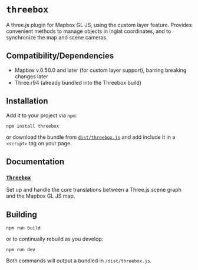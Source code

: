 # `threebox`

A three.js plugin for Mapbox GL JS, using the custom layer feature. Provides convenient methods to manage objects in lnglat coordinates, and to synchronize the map and scene cameras.

## Compatibility/Dependencies

- Mapbox v.0.50.0 and later (for custom layer support), barring breaking changes later
- Three.r94 (already bundled into the Threebox build)

## Installation

Add it to your project via `npm`:

`npm install threebox`

or download the bundle from [`dist/threebox.js`](dist/threebox.js) and add include it in a `<script>` tag on your page.

## Documentation

### [`Threebox`](/docs/Threebox.md)

Set up and handle the core translations between a Three.js scene graph and the Mapbox GL JS map.


## Building

`npm run build`

or to continually rebuild as you develop:

`npm run dev`

Both commands will output a bundled in `/dist/threebox.js`.
